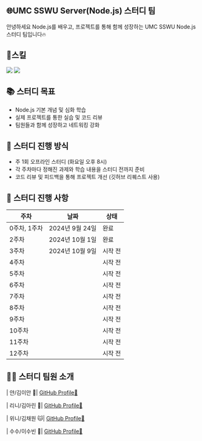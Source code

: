 ## 🌐UMC SSWU Server(Node.js) 스터디 팀

안녕하세요 Node.js를 배우고, 프로젝트를 통해 함께 성장하는 UMC SSWU Node.js 스터디 팀입니다🔥


## 🌟스킬
<img src="https://img.shields.io/badge/Node.js-339933?style=flat-square&logo=Node.js&logoColor=white"/> <img src="https://img.shields.io/badge/MySQL-4479A1?style=flat-square&logo=MySQL&logoColor=white"/>



## 📚 스터디 목표

- Node.js 기본 개념 및 심화 학습
- 실제 프로젝트를 통한 실습 및 코드 리뷰
- 팀원들과 함께 성장하고 네트워킹 강화


## 🚀 스터디 진행 방식

- 주 1회 오프라인 스터디 (화요일 오후 8시)
- 각 주차마다 정해진 과제와 학습 내용을 스터디 전까지 준비
- 코드 리뷰 및 피드백을 통해 프로젝트 개선 (깃허브 리퀘스트 사용)


## 📆 스터디 진행 사항

| 주차        | 날짜            | 상태    |
| ----------- | --------------- | ------- |
| 0주차, 1주차 | 2024년 9월 24일 | 완료    |
| 2주차       | 2024년 10월 1일  | 완료    |
| 3주차       | 2024년 10월 9일  | 시작 전 |
| 4주차       |                 | 시작 전 |
| 5주차       |                 | 시작 전 |
| 6주차       |                 | 시작 전 |
| 7주차       |                 | 시작 전 |
| 8주차       |                 | 시작 전 |
| 9주차       |                 | 시작 전 |
| 10주차      |                 | 시작 전 |
| 11주차      |                 | 시작 전 |
| 12주차      |                 | 시작 전 |




## 👨‍💻 스터디 팀원 소개
  
| 얀/김이안    🫥| [GitHub Profile🔗](https://github.com/2anizirong) 

| 리니/김아린 💫| [GitHub Profile🔗](https://github.com/alynn520) 

| 위니/김채원 🐱| [GitHub Profile🔗](https://github.com/username) 

| 수수/이수빈 🙈| [GitHub Profile🔗](https://github.com/soobin0910) 
